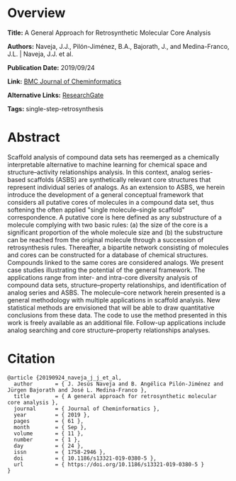 # Overview
**Title:**
A General Approach for Retrosynthetic Molecular Core Analysis

**Authors:**
Naveja, J.J., Pilón-Jiménez, B.A., Bajorath, J., and Medina-Franco, J.L. |
Naveja, J.J. et al.

**Publication Date:**
2019/09/24

**Link:**
[BMC Journal of Cheminformatics](https://jcheminf.biomedcentral.com/articles/10.1186/s13321-019-0380-5)

**Alternative Links:**
[ResearchGate](https://www.researchgate.net/publication/336014316_A_general_approach_for_retrosynthetic_molecular_core_analysis)

**Tags:**
single-step-retrosynthesis


# Abstract
Scaffold analysis of compound data sets has reemerged as a chemically interpretable alternative to machine learning for chemical space and structure–activity relationships analysis.
In this context, analog series-based scaffolds (ASBS) are synthetically relevant core structures that represent individual series of analogs.
As an extension to ASBS, we herein introduce the development of a general conceptual framework that considers all putative cores of molecules in a compound data set, thus softening the often applied "single molecule–single scaffold" correspondence.
A putative core is here defined as any substructure of a molecule complying with two basic rules: (a) the size of the core is a significant proportion of the whole molecule size and (b) the substructure can be reached from the original molecule through a succession of retrosynthesis rules.
Thereafter, a bipartite network consisting of molecules and cores can be constructed for a database of chemical structures.
Compounds linked to the same cores are considered analogs.
We present case studies illustrating the potential of the general framework.
The applications range from inter- and intra-core diversity analysis of compound data sets, structure–property relationships, and identification of analog series and ASBS.
The molecule–core network herein presented is a general methodology with multiple applications in scaffold analysis.
New statistical methods are envisioned that will be able to draw quantitative conclusions from these data.
The code to use the method presented in this work is freely available as an additional file.
Follow-up applications include analog searching and core structure–property relationships analyses.


# Citation
```
@article {20190924_naveja_j_j_et_al,
  author       = { J. Jesús Naveja and B. Angélica Pilón-Jiménez and Jürgen Bajorath and José L. Medina-Franco },
  title        = { A general approach for retrosynthetic molecular core analysis },
  journal      = { Journal of Cheminformatics },
  year         = { 2019 },
  pages        = { 61 },
  month        = { Sep },
  volume       = { 11 },
  number       = { 1 },
  day          = { 24 },
  issn         = { 1758-2946 },
  doi          = { 10.1186/s13321-019-0380-5 },
  url          = { https://doi.org/10.1186/s13321-019-0380-5 }
}
```
